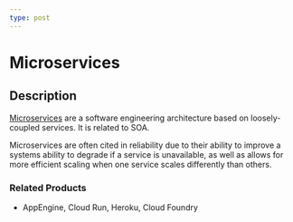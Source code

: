 ```yaml
---
type: post
---
```

# Microservices

## Description

[Microservices](https://en.wikipedia.org/wiki/Microservices) are a software engineering architecture based on loosely-coupled services.  It is related to SOA.

Microservices are often cited in reliability due to their ability to improve a systems ability to degrade if a service is unavailable, as well as allows for more efficient scaling when one service scales differently than others.

### Related Products

- AppEngine, Cloud Run, Heroku, Cloud Foundry